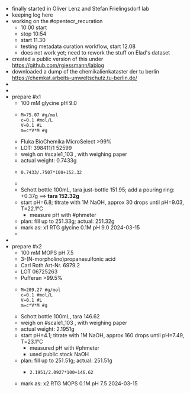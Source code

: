 - finally started in Oliver Lenz and Stefan Frielingsdorf lab
- keeping log here
- working on the #opentecr_recuration
	- 10:00 start
	- stop 10:54
	- start 11.30
	- testing metadata curation workflow, start 12.08
	- does not work yet; need to rework the stuff on Elad's dataset
- created a public version of this under https://github.com/rgiessmann/lablog
- downloaded a dump of the chemikalienkataster der tu berlin https://chemkat.arbeits-umweltschutz.tu-berlin.de/
-
-
- prepare #x1
	- 100 mM glycine pH 9.0
	- ```calc
	  M=75.07 #g/mol
	  c=0.1 #mol/L
	  V=0.1 #L
	  m=c*V*M #g
	  ```
	- Fluka BioChemika MicroSelect >99%
	- LOT: 398411/1 52599
	- weigh on #scale1_103 , with weighing paper
	- actual weight: 0.7433g
	- ```calc
	  0.7433/.7507*100+152.32
	  ```
	-
	- Schott bottle 100mL, tara just-bottle 151.95; add a pouring ring: +0.37g ==> __tara 152.32g__
	- start pH=6.8; titrate with 1M NaOH, approx 30 drops until pH=9.03, T=22.1°C
		- measure pH with #phmeter
	- plan: fill up to 251.33g; actual: 251.32g
	- mark as: x1 RTG glycine 0.1M pH 9.0 2024-03-15
	-
-
- prepare #x2
	- 100 mM MOPS pH 7.5
	- 3-(N-morpholino)propanesulfonic acid
	- Carl Roth Art-Nr. 6979.2
	- LOT 06725263
	- Pufferan >99.5%
	- ```calc
	  M=209.27 #g/mol
	  c=0.1 #mol/L
	  V=0.1 #L
	  m=c*V*M #g
	  ```
	- Schott bottle 100mL, tara 146.62
	- weigh on #scale1_103 , with weighing paper
	- actual weight: 2.1951g
	- start pH=4.1; titrate with 1M NaOH, approx 160 drops until pH=7.49, T=23.1°C
		- measured pH with #phmeter
		- used public stock NaOH
	- plan: fill up to 251.51g; actual: 251.51g
		- ```calc
		  2.1951/2.0927*100+146.62
		  ```
	- mark as: x2 RTG MOPS 0.1M pH 7.5 2024-03-15